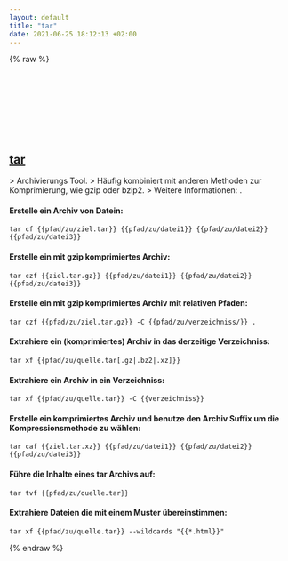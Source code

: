 ```yaml
---
layout: default
title: "tar"
date: 2021-06-25 18:12:13 +02:00
---
```

{% raw %}
<h2 id="tar">
  <a href="/de/common/tar.html">tar</a> <a href="#tar"><svg class="icon">
    <use href="/assets/images/unicode_sprite.svg#link" />
  </svg></a>
</h2>
> Archivierungs Tool.
> Häufig kombiniert mit anderen Methoden zur Komprimierung, wie gzip oder bzip2.
> Weitere Informationen: <https://www.gnu.org/software/tar>.

#### Erstelle ein Archiv von Datein:
```shell
tar cf {{pfad/zu/ziel.tar}} {{pfad/zu/datei1}} {{pfad/zu/datei2}} {{pfad/zu/datei3}}
```
#### Erstelle ein mit gzip komprimiertes Archiv:
```shell
tar czf {{ziel.tar.gz}} {{pfad/zu/datei1}} {{pfad/zu/datei2}} {{pfad/zu/datei3}}
```
#### Erstelle ein mit gzip komprimiertes Archiv mit relativen Pfaden:
```shell
tar czf {{pfad/zu/ziel.tar.gz}} -C {{pfad/zu/verzeichniss/}} .
```
#### Extrahiere ein (komprimiertes) Archiv in das derzeitige Verzeichniss:
```shell
tar xf {{pfad/zu/quelle.tar[.gz|.bz2|.xz]}}
```
#### Extrahiere ein Archiv in ein Verzeichniss:
```shell
tar xf {{pfad/zu/quelle.tar}} -C {{verzeichniss}}
```
#### Erstelle ein komprimiertes Archiv und benutze den Archiv Suffix um die Kompressionsmethode zu wählen:
```shell
tar caf {{ziel.tar.xz}} {{pfad/zu/datei1}} {{pfad/zu/datei2}} {{pfad/zu/datei3}}
```
#### Führe die Inhalte eines tar Archivs auf:
```shell
tar tvf {{pfad/zu/quelle.tar}}
```
#### Extrahiere Dateien die mit einem Muster übereinstimmen:
```shell
tar xf {{pfad/zu/quelle.tar}} --wildcards "{{*.html}}"
```
{% endraw %}